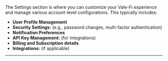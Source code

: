 The Settings section is where you can customize your Vale-Fi experience and manage various account-level configurations. This typically includes:

- **User Profile Management**
- **Security Settings:** (e.g., password changes, multi-factor authentication)
- **Notification Preferences**
- **API Key Management:** (for integrations)
- **Billing and Subscription details**
- **Integrations:** (if applicable)

---
